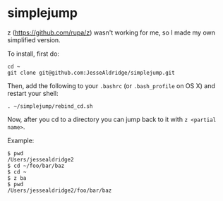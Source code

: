 simplejump
==========

z (https://github.com/rupa/z) wasn't working for me, so I made my own simplified version.


To install, first do:

    cd ~
    git clone git@github.com:JesseAldridge/simplejump.git


Then, add the following to your `.bashrc` (or `.bash_profile` on OS X) and restart your shell:

    . ~/simplejump/rebind_cd.sh


Now, after you cd to a directory you can jump back to it with `z <partial name>`.

Example:

    $ pwd
    /Users/jessealdridge2
    $ cd ~/foo/bar/baz
    $ cd ~
    $ z ba
    $ pwd
    /Users/jessealdridge2/foo/bar/baz
